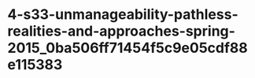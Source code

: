 # 4-s33-unmanageability-pathless-realities-and-approaches-spring-2015_0ba506ff71454f5c9e05cdf88e115383